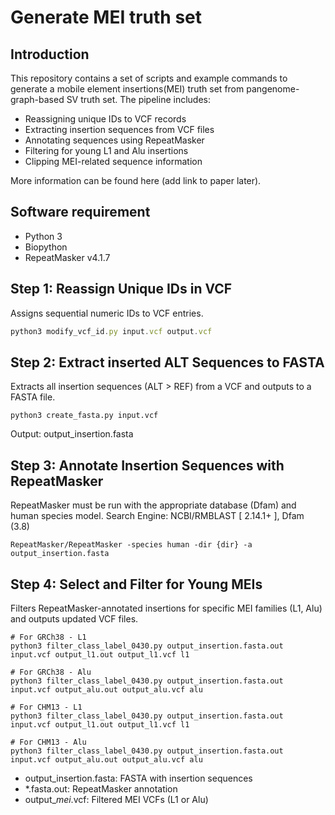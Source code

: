 # Generate MEI truth set 
## Introduction
This repository contains a set of scripts and example commands to generate a mobile element insertions(MEI) truth set from pangenome-graph-based SV truth set. The pipeline includes:

* Reassigning unique IDs to VCF records
* Extracting insertion sequences from VCF files
* Annotating sequences using RepeatMasker
* Filtering for young L1 and Alu insertions
* Clipping MEI-related sequence information
  
More information can be found here (add link to paper later).

## Software requirement
* Python 3
* Biopython
* RepeatMasker v4.1.7

## Step 1: Reassign Unique IDs in VCF
Assigns sequential numeric IDs to VCF entries.

```jsx
python3 modify_vcf_id.py input.vcf output.vcf
```

    

## Step 2:  Extract inserted ALT Sequences to FASTA

Extracts all insertion sequences (ALT > REF) from a VCF and outputs to a FASTA file.

```
python3 create_fasta.py input.vcf
```
Output: output_insertion.fasta


## Step 3: Annotate Insertion Sequences with RepeatMasker

RepeatMasker must be run with the appropriate database (Dfam) and human species model.
Search Engine: NCBI/RMBLAST [ 2.14.1+ ], Dfam (3.8)

```
RepeatMasker/RepeatMasker -species human -dir {dir} -a output_insertion.fasta

```


## Step 4: Select and Filter for Young MEIs
Filters RepeatMasker-annotated insertions for specific MEI families (L1, Alu) and outputs updated VCF files.

```
# For GRCh38 - L1
python3 filter_class_label_0430.py output_insertion.fasta.out input.vcf output_l1.out output_l1.vcf l1

# For GRCh38 - Alu
python3 filter_class_label_0430.py output_insertion.fasta.out input.vcf output_alu.out output_alu.vcf alu

# For CHM13 - L1
python3 filter_class_label_0430.py output_insertion.fasta.out input.vcf output_l1.out output_l1.vcf l1

# For CHM13 - Alu
python3 filter_class_label_0430.py output_insertion.fasta.out input.vcf output_alu.out output_alu.vcf alu

```
* output_insertion.fasta: FASTA with insertion sequences
* *.fasta.out: RepeatMasker annotation
* output_*_mei_*.vcf: Filtered MEI VCFs (L1 or Alu)
